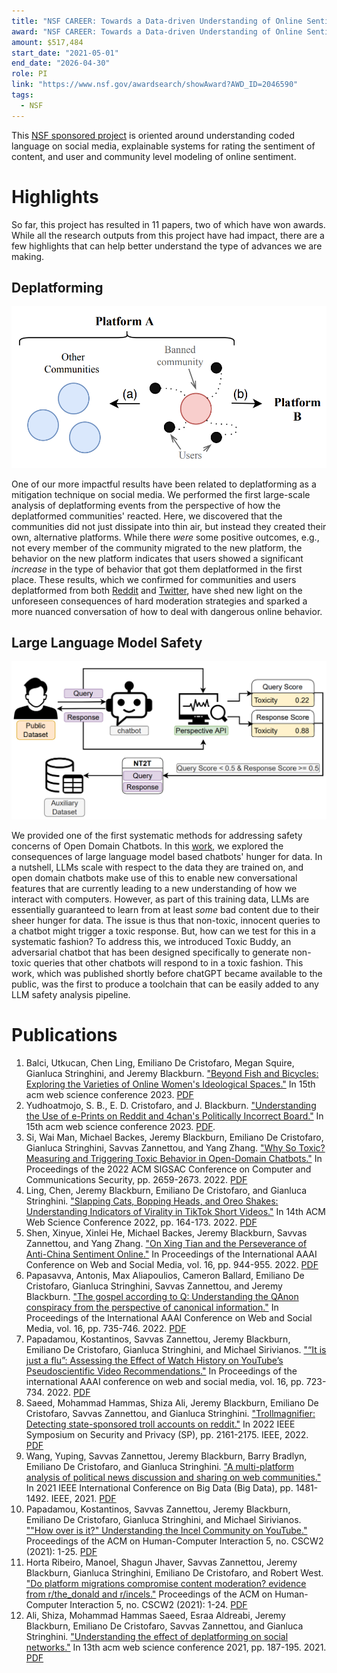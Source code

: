 ```yaml
---
title: "NSF CAREER: Towards a Data-driven Understanding of Online Sentiment"
award: "NSF CAREER: Towards a Data-driven Understanding of Online Sentiment"
amount: $517,484
start_date: "2021-05-01"
end_date: "2026-04-30"
role: PI
link: "https://www.nsf.gov/awardsearch/showAward?AWD_ID=2046590"
tags:
  - NSF
---
```


This [NSF sponsored project](https://www.nsf.gov/awardsearch/showAward?AWD_ID=2046590) is oriented around understanding coded language on social media, explainable systems for rating the sentiment of content, and user and community level modeling of online sentiment.

# Highlights

So far, this project has resulted in 11 papers, two of which have won awards.
While all the research outputs from this project have had impact, there are a few highlights that can help better understand the type of advances we are making.

## Deplatforming

![](/images/deplatforming1.png)

One of our more impactful results have been related to deplatforming as a mitigation technique on social media.
We performed the first large-scale analysis of deplatforming events from the perspective of how the deplatformed communities' reacted.
Here, we discovered that the communities did not just dissipate into thin air, but instead they created their own, alternative platforms.
While there _were_ some positive outcomes, e.g., not every member of the community migrated to the new platform, the behavior on the new platform indicates that users showed a significant _increase_ in the type of behavior that got them deplatformed in the first place.
These results, which we confirmed for communities and users deplatformed from both [Reddit](https://doi.org/10.1145/3476057) and [Twitter](https://doi.org/10.1145/3447535.3462637), have shed new light on the unforeseen consequences of hard moderation strategies and sparked a more nuanced conversation of how to deal with dangerous online behavior.

## Large Language Model Safety

![](/images/toxicbuddy1.png)

We provided one of the first systematic methods for addressing safety concerns of Open Domain Chatbots.
In this [work](https://doi.org/10.1145/3548606.3560599), we explored the consequences of large language model based chatbots' hunger for data.
In a nutshell, LLMs scale with respect to the data they are trained on, and open domain chatbots make use of this to enable new conversational features that are currently leading to a new understanding of how we interact with computers.
However, as part of this training data, LLMs are essentially guaranteed to learn from at least _some_ bad content due to their sheer hunger for data.
The issue is thus that non-toxic, innocent queries to a chatbot might trigger a toxic response.
But, how can we test for this in a systematic fashion?
To address this, we introduced Toxic Buddy, an adversarial chatbot that has been designed specifically to generate non-toxic queries that other chatbots will respond to in a toxic fashion.
This work, which was published shortly before chatGPT became available to the public, was the first to produce a toolchain that can be easily added to any LLM safety analysis pipeline.

# Publications

1. Balci, Utkucan, Chen Ling, Emiliano De Cristofaro, Megan Squire, Gianluca Stringhini, and Jeremy Blackburn. ["Beyond Fish and Bicycles: Exploring the Varieties of Online Women's Ideological Spaces."](https://doi.org/10.1145/3578503.3583618) In 15th acm web science conference 2023. [PDF](https://arxiv.org/pdf/2303.07099)
1. Yudhoatmojo, S. B., E. D. Cristofaro, and J. Blackburn. ["Understanding the Use of e-Prints on Reddit and 4chan's Politically Incorrect Board."](https://doi.org/10.1145/3578503.3583627) In 15th acm web science conference 2023. [PDF](https://arxiv.org/pdf/2111.02455).
1. Si, Wai Man, Michael Backes, Jeremy Blackburn, Emiliano De Cristofaro, Gianluca Stringhini, Savvas Zannettou, and Yang Zhang. ["Why So Toxic? Measuring and Triggering Toxic Behavior in Open-Domain Chatbots."](https://doi.org/10.1145/3548606.3560599) In Proceedings of the 2022 ACM SIGSAC Conference on Computer and Communications Security, pp. 2659-2673. 2022. [PDF](https://arxiv.org/pdf/2209.03463.pdf)
1. Ling, Chen, Jeremy Blackburn, Emiliano De Cristofaro, and Gianluca Stringhini. ["Slapping Cats, Bopping Heads, and Oreo Shakes: Understanding Indicators of Virality in TikTok Short Videos."](https://doi.org/10.1145/3501247.3531551) In 14th ACM Web Science Conference 2022, pp. 164-173. 2022. [PDF](https://arxiv.org/pdf/2111.02452.pdf)
1. Shen, Xinyue, Xinlei He, Michael Backes, Jeremy Blackburn, Savvas Zannettou, and Yang Zhang. ["On Xing Tian and the Perseverance of Anti-China Sentiment Online."](https://doi.org/10.1609/icwsm.v16i1.19348) In Proceedings of the International AAAI Conference on Web and Social Media, vol. 16, pp. 944-955. 2022. [PDF](https://arxiv.org/pdf/2204.08935.pdf)
1. Papasavva, Antonis, Max Aliapoulios, Cameron Ballard, Emiliano De Cristofaro, Gianluca Stringhini, Savvas Zannettou, and Jeremy Blackburn. ["The gospel according to Q: Understanding the QAnon conspiracy from the perspective of canonical information."](https://doi.org/10.1609/icwsm.v16i1.19330) In Proceedings of the International AAAI Conference on Web and Social Media, vol. 16, pp. 735-746. 2022. [PDF](https://arxiv.org/pdf/2101.08750)
1. Papadamou, Kostantinos, Savvas Zannettou, Jeremy Blackburn, Emiliano De Cristofaro, Gianluca Stringhini, and Michael Sirivianos. ["“It is just a flu”: Assessing the Effect of Watch History on YouTube’s Pseudoscientific Video Recommendations."](https://doi.org/10.1609/icwsm.v16i1.19329) In Proceedings of the international AAAI conference on web and social media, vol. 16, pp. 723-734. 2022. [PDF](https://arxiv.org/pdf/2010.11638)
1. Saeed, Mohammad Hammas, Shiza Ali, Jeremy Blackburn, Emiliano De Cristofaro, Savvas Zannettou, and Gianluca Stringhini. ["Trollmagnifier: Detecting state-sponsored troll accounts on reddit."](https://doi.org/10.1109/SP46214.2022.9833706) In 2022 IEEE Symposium on Security and Privacy (SP), pp. 2161-2175. IEEE, 2022. [PDF](https://arxiv.org/pdf/2112.00443.pdf)
1. Wang, Yuping, Savvas Zannettou, Jeremy Blackburn, Barry Bradlyn, Emiliano De Cristofaro, and Gianluca Stringhini. ["A multi-platform analysis of political news discussion and sharing on web communities."](https://doi.org/10.1109/BigData52589.2021.9671843) In 2021 IEEE International Conference on Big Data (Big Data), pp. 1481-1492. IEEE, 2021. [PDF](https://arxiv.org/pdf/2103.03631)
1. Papadamou, Kostantinos, Savvas Zannettou, Jeremy Blackburn, Emiliano De Cristofaro, Gianluca Stringhini, and Michael Sirivianos. [""How over is it?" Understanding the Incel Community on YouTube."](https://doi.org/10.1145/3479556) Proceedings of the ACM on Human-Computer Interaction 5, no. CSCW2 (2021): 1-25. [PDF](https://arxiv.org/pdf/2001.08293)
1. Horta Ribeiro, Manoel, Shagun Jhaver, Savvas Zannettou, Jeremy Blackburn, Gianluca Stringhini, Emiliano De Cristofaro, and Robert West. ["Do platform migrations compromise content moderation? evidence from r/the_donald and r/incels."](https://doi.org/10.1145/3476057) Proceedings of the ACM on Human-Computer Interaction 5, no. CSCW2 (2021): 1-24. [PDF](https://arxiv.org/pdf/2010.10397)
1. Ali, Shiza, Mohammad Hammas Saeed, Esraa Aldreabi, Jeremy Blackburn, Emiliano De Cristofaro, Savvas Zannettou, and Gianluca Stringhini. ["Understanding the effect of deplatforming on social networks."](https://doi.org/10.1145/3447535.3462637) In 13th acm web science conference 2021, pp. 187-195. 2021. [PDF](/papers/deplatforming-websci2021.pdf)
